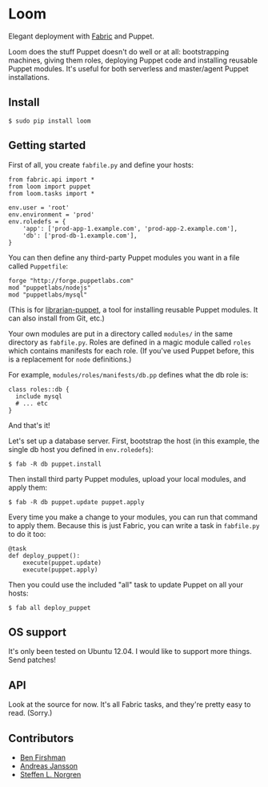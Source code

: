 Loom
====

Elegant deployment with [Fabric](http://fabfile.org) and Puppet.

Loom does the stuff Puppet doesn't do well or at all: bootstrapping machines, giving them roles, deploying Puppet code and installing reusable Puppet modules. It's useful for both serverless and master/agent Puppet installations.

Install
-------

    $ sudo pip install loom

Getting started
---------------

First of all, you create `fabfile.py` and define your hosts:

    from fabric.api import *
    from loom import puppet
    from loom.tasks import *

    env.user = 'root'
    env.environment = 'prod'
    env.roledefs = {
        'app': ['prod-app-1.example.com', 'prod-app-2.example.com'],
        'db': ['prod-db-1.example.com'],
    }

You can then define any third-party Puppet modules you want in a file called `Puppetfile`:

    forge "http://forge.puppetlabs.com"
    mod "puppetlabs/nodejs"
    mod "puppetlabs/mysql"

(This is for [librarian-puppet](http://librarian-puppet.com/), a tool for installing reusable Puppet modules. It can also install from Git, etc.)

Your own modules are put in a directory called `modules/` in the same directory as `fabfile.py`. Roles are defined in a magic module called `roles` which contains manifests for each role. (If you've used Puppet before, this is a replacement for `node` definitions.)

For example, `modules/roles/manifests/db.pp` defines what the db role is:

    class roles::db {
      include mysql
      # ... etc
    }

And that's it!

Let's set up a database server. First, bootstrap the host (in this example, the single db host you defined in `env.roledefs`):

    $ fab -R db puppet.install

Then install third party Puppet modules, upload your local modules, and apply them:

    $ fab -R db puppet.update puppet.apply

Every time you make a change to your modules, you can run that command to apply them. Because this is just Fabric, you can write a task in `fabfile.py` to do it too:

    @task
    def deploy_puppet():
        execute(puppet.update)
        execute(puppet.apply)

Then you could use the included "all" task to update Puppet on all your hosts:

    $ fab all deploy_puppet


OS support
----------

It's only been tested on Ubuntu 12.04. I would like to support more things. Send patches!

API
---

Look at the source for now. It's all Fabric tasks, and they're pretty easy to read. (Sorry.)

Contributors
------------
 * [Ben Firshman](https://fir.sh)
 * [Andreas Jansson](http://andreas.jansson.me.uk/)
 * [Steffen L. Norgren](http://github.com/xironix)
